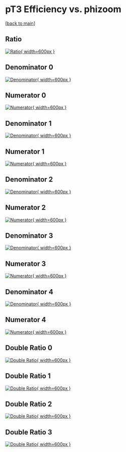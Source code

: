 # pT3 Efficiency vs. phizoom

[[back to main](./)]



## Ratio

[![Ratio](../mtv/var/pT3_vtr_0_0_eff_phizoom.png){ width=600px }](../mtv/var/pT3_vtr_0_0_eff_phizoom.pdf)

## Denominator 0

[![Denominator](../mtv/den/pT3_vtr_0_0_eff_phizoom_den0.png){ width=600px }](../mtv/den/pT3_vtr_0_0_eff_phizoom_den0.pdf)

## Numerator 0

[![Numerator](../mtv/num/pT3_vtr_0_0_eff_phizoom_num0.png){ width=600px }](../mtv/num/pT3_vtr_0_0_eff_phizoom_num0.pdf)

## Denominator 1

[![Denominator](../mtv/den/pT3_vtr_0_0_eff_phizoom_den1.png){ width=600px }](../mtv/den/pT3_vtr_0_0_eff_phizoom_den1.pdf)

## Numerator 1

[![Numerator](../mtv/num/pT3_vtr_0_0_eff_phizoom_num1.png){ width=600px }](../mtv/num/pT3_vtr_0_0_eff_phizoom_num1.pdf)

## Denominator 2

[![Denominator](../mtv/den/pT3_vtr_0_0_eff_phizoom_den2.png){ width=600px }](../mtv/den/pT3_vtr_0_0_eff_phizoom_den2.pdf)

## Numerator 2

[![Numerator](../mtv/num/pT3_vtr_0_0_eff_phizoom_num2.png){ width=600px }](../mtv/num/pT3_vtr_0_0_eff_phizoom_num2.pdf)

## Denominator 3

[![Denominator](../mtv/den/pT3_vtr_0_0_eff_phizoom_den3.png){ width=600px }](../mtv/den/pT3_vtr_0_0_eff_phizoom_den3.pdf)

## Numerator 3

[![Numerator](../mtv/num/pT3_vtr_0_0_eff_phizoom_num3.png){ width=600px }](../mtv/num/pT3_vtr_0_0_eff_phizoom_num3.pdf)

## Denominator 4

[![Denominator](../mtv/den/pT3_vtr_0_0_eff_phizoom_den4.png){ width=600px }](../mtv/den/pT3_vtr_0_0_eff_phizoom_den4.pdf)

## Numerator 4

[![Numerator](../mtv/num/pT3_vtr_0_0_eff_phizoom_num4.png){ width=600px }](../mtv/num/pT3_vtr_0_0_eff_phizoom_num4.pdf)

## Double Ratio 0

[![Double Ratio](../mtv/ratio/pT3_vtr_0_0_eff_phizoom_ratio0.png){ width=600px }](../mtv/ratio/pT3_vtr_0_0_eff_phizoom_ratio0.pdf)

## Double Ratio 1

[![Double Ratio](../mtv/ratio/pT3_vtr_0_0_eff_phizoom_ratio1.png){ width=600px }](../mtv/ratio/pT3_vtr_0_0_eff_phizoom_ratio1.pdf)

## Double Ratio 2

[![Double Ratio](../mtv/ratio/pT3_vtr_0_0_eff_phizoom_ratio2.png){ width=600px }](../mtv/ratio/pT3_vtr_0_0_eff_phizoom_ratio2.pdf)

## Double Ratio 3

[![Double Ratio](../mtv/ratio/pT3_vtr_0_0_eff_phizoom_ratio3.png){ width=600px }](../mtv/ratio/pT3_vtr_0_0_eff_phizoom_ratio3.pdf)

